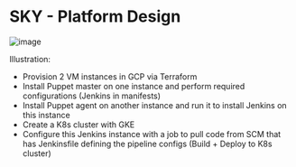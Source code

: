 # SKY - Platform Design


![image](https://user-images.githubusercontent.com/57166493/109477702-5c7c3f00-7a9e-11eb-8b6c-8cc3db91624a.png)


Illustration:

- Provision 2 VM instances in GCP via Terraform
- Install Puppet master on one instance and perform required configurations (Jenkins in manifests)
- Install Puppet agent on another instance and run it to install Jenkins on this instance
- Create a K8s cluster with GKE
- Configure this Jenkins instance with a job to pull code from SCM that has Jenkinsfile defining the pipeline configs (Build + Deploy to K8s cluster)

